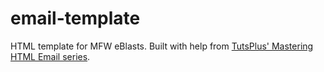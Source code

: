 # email-template
HTML template for MFW eBlasts. Built with help from [TutsPlus' Mastering HTML Email series](http://webdesign.tutsplus.com/series/mastering-html-email--webdesign-17696?view=list).
